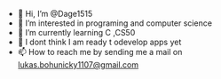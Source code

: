 - 👋 Hi, I’m @Dage1515
- 👀 I’m interested in programing and computer science 
- 🌱 I’m currently learning C ,CS50
- 💞️ I dont think I am ready t odevelop apps yet 
- 📫 How to reach me by sending me a mail on lukas.bohunicky1107@gmail.com
